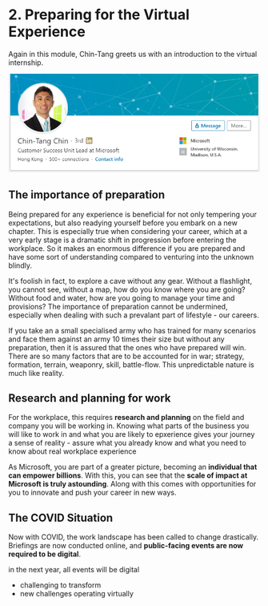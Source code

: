 # 2. Preparing for the Virtual Experience

Again in this module, Chin-Tang greets us with an introduction to the virtual internship.

![Chin-Tang&apos;s LinkedIn](../../../.gitbook/assets/image%20%28112%29.png)

## The importance of preparation

Being prepared for any experience is beneficial for not only tempering your expectations, but also readying yourself before you embark on a new chapter. This is especially true when considering your career, which at a very early stage is a dramatic shift in progression before entering the workplace. So it makes an enormous difference if you are prepared and have some sort of understanding compared to venturing into the unknown blindly.

It's foolish in fact, to explore a cave without any gear. Without a flashlight, you cannot see, without a map, how do you know where you are going? Without food and water, how are you going to manage your time and provisions? The importance of preparation cannot be undermined, especially when dealing with such a prevalant part of lifestyle - our careers.

If you take an a small specialised army who has trained for many scenarios and face them against an army 10 times their size but without any preparation, then it is assured that the ones who have prepared will win. There are so many factors that are to be accounted for in war; strategy, formation, terrain, weaponry, skill, battle-flow. This unpredictable nature is much like reality.

## Research and planning for work

For the workplace, this requires **research and planning** on the field and company you will be working in. Knowing what parts of the business you will like to work in and what you are likely to epxerience gives your journey a sense of reality - assure what you already know and what you need to know about real workplace experience

As Microsoft, you are part of a greater picture, becoming an **individual that can empower billions**. With this, you can see that the **scale of impact at Microsoft is truly astounding**. Along with this comes with opportunities for you to innovate and push your career in new ways.

## The COVID Situation

Now with COVID, the work landscape has been called to change drastically. Briefings are now conducted online, and **public-facing events are now required to be digital**. 

in the next year, all events will be digital

* challenging to transform
* new challenges operating virtually

